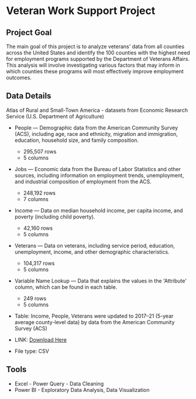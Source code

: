 # Veteran Work Support Project

## Project Goal

The main goal of this project is to analyze veterans' data from all counties across the United States and identify the 100 counties with the highest need for employment programs supported by the Department of Veterans Affairs. This analysis will involve investigating various factors that may inform in which counties these programs will most effectively improve employment outcomes.

## Data Details
Atlas of Rural and Small-Town America - datasets from Economic Research Service (U.S. Department of Agriculture)

- People — Demographic data from the American Community Survey (ACS), including age, race and ethnicity, migration and immigration, education, household size, and family composition.
  -	295,507 rows
  -	5 columns

- Jobs — Economic data from the Bureau of Labor Statistics and other sources, including information on employment trends, unemployment, and industrial composition of employment from the ACS.
  -	248,192 rows
  -	7 columns
  
- Income — Data on median household income, per capita income, and poverty (including child poverty).
  -	42,160 rows
  -	5 columns

- Veterans — Data on veterans, including service period, education, unemployment, income, and other demographic characteristics.
  -	104,317 rows
  -	5 columns
  
- Variable Name Lookup — Data that explains the values in the 'Attribute' column, which can be found in each table.
  -	249 rows
  -	5 columns

  
- Table: Income, People, Veterans were updated to 2017–21 (5-year average county-level data) by data from the American Community Survey (ACS)
- LINK: [Download Here](https://www.ers.usda.gov/data-products/atlas-of-rural-and-small-town-america/documentation/)
- File type: CSV

## Tools 
- Excel - Power Query - Data Cleaning
- Power BI - Exploratory Data Analysis, Data Visualization

